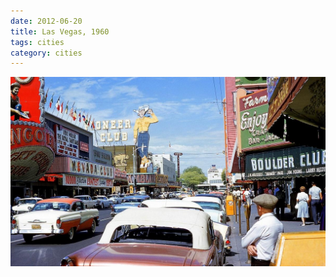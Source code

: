 ```yaml
---
date: 2012-06-20
title: Las Vegas, 1960
tags: cities
category: cities
---
```


![lv](https://raw.githubusercontent.com/muneer78/muneer78.github.io/master/images/LasVegas1.jpg)




